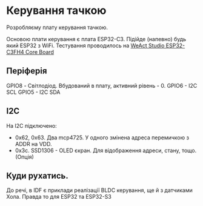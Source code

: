 # Керування тачкою

Розробляєму плату керування тачкою.

Основою плати керування є плата ESP32-C3.
Підійде (напевно) будь який ESP32 з WiFi.
Тестування проводилось на [WeAct Studio ESP32-C3FH4 Core Board](https://www.aliexpress.com/item/1005004960064227.html)

## Періферія

GPIO8 - Світлодіод. Вбудований в плату, активний рівень - 0.
GPIO6 - I2C SCL
GPIO5 - I2C SDA


## I2C

На I2C підключено:
- 0x62, 0x63. Два mcp4725. У одного змінена адреса перемичкою з ADDR на VDD.
- 0x3c. SSD1306 - OLED єкран. Для відображення адреси, стану, тощо. (Опція)



## Куди рухатись.

До речі, в IDF є приклади реалізації BLDC керування, ще й з датчиками Хола.
Правда то для ESP32 та ESP32-S3
